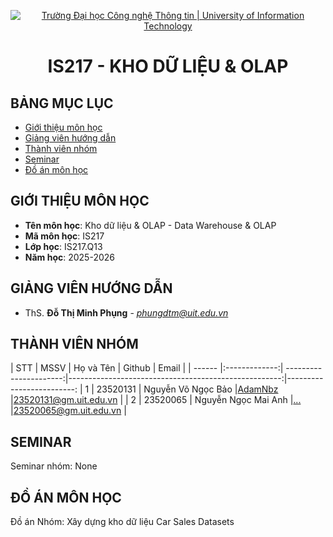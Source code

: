 <p align="center">
  <a href="https://www.uit.edu.vn/" title="Trường Đại học Công nghệ Thông tin" style="border: 5;">
    <img src="https://i.imgur.com/WmMnSRt.png" alt="Trường Đại học Công nghệ Thông tin | University of Information Technology">
  </a>
</p>

<!-- Title -->
<h1 align="center"><b>IS217 - KHO DỮ LIỆU & OLAP</b></h1>



## BẢNG MỤC LỤC
* [ Giới thiệu môn học](#gioithieumonhoc)
* [ Giảng viên hướng dẫn](#giangvien)
* [ Thành viên nhóm](#thanhvien)
* [ Seminar](#seminar)
* [ Đồ án môn học](#doan)


## GIỚI THIỆU MÔN HỌC
<a name="gioithieumonhoc"></a>
* **Tên môn học**: Kho dữ liệu & OLAP - Data Warehouse & OLAP
* **Mã môn học**: IS217
* **Lớp học**: IS217.Q13
* **Năm học**: 2025-2026


## GIẢNG VIÊN HƯỚNG DẪN
<a name="giangvien"></a>
* ThS. **Đỗ Thị Minh Phụng** - *phungdtm@uit.edu.vn*


## THÀNH VIÊN NHÓM
<a name="thanhvien"></a>
| STT    | MSSV          | Họ và Tên              | Github                                               | Email                   |
| ------ |:-------------:| ----------------------:|-----------------------------------------------------:|-------------------------:
| 1      | 23520131      | Nguyễn Võ Ngọc Bảo     |[AdamNbz](https://github.com/AdamNbz)                 |23520131@gm.uit.edu.vn   |
| 2      | 23520065      | Nguyễn Ngọc Mai Anh    |[...](https://github.com/...)                         |23520065@gm.uit.edu.vn   |
 

## SEMINAR
<a name="seminar"></a>
Seminar nhóm: None

## ĐỒ ÁN MÔN HỌC
<a name="doan"></a>
Đồ án Nhóm: Xây dựng kho dữ liệu Car Sales Datasets

